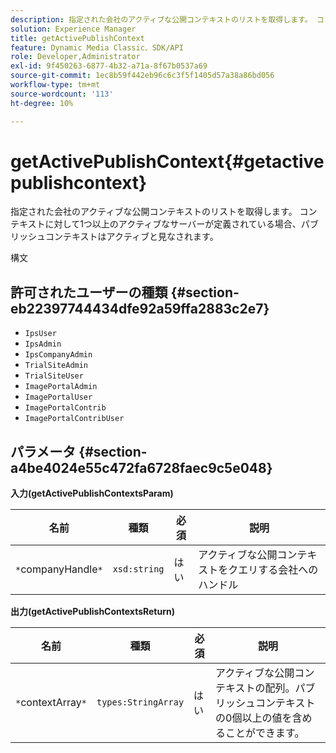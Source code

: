 ```yaml
---
description: 指定された会社のアクティブな公開コンテキストのリストを取得します。 コンテキストに対して1つ以上のアクティブなサーバーが定義されている場合、パブリッシュコンテキストはアクティブと見なされます。
solution: Experience Manager
title: getActivePublishContext
feature: Dynamic Media Classic、SDK/API
role: Developer,Administrator
exl-id: 9f450263-6877-4b32-a71a-8f67b0537a69
source-git-commit: 1ec8b59f442eb96c6c3f5f1405d57a38a86bd056
workflow-type: tm+mt
source-wordcount: '113'
ht-degree: 10%

---
```


# getActivePublishContext{#getactivepublishcontext}

指定された会社のアクティブな公開コンテキストのリストを取得します。 コンテキストに対して1つ以上のアクティブなサーバーが定義されている場合、パブリッシュコンテキストはアクティブと見なされます。

構文

## 許可されたユーザーの種類 {#section-eb22397744434dfe92a59ffa2883c2e7}

* `IpsUser`
* `IpsAdmin`
* `IpsCompanyAdmin`
* `TrialSiteAdmin`
* `TrialSiteUser`
* `ImagePortalAdmin`
* `ImagePortalUser`
* `ImagePortalContrib`
* `ImagePortalContribUser`

## パラメータ {#section-a4be4024e55c472fa6728faec9c5e048}

**入力(getActivePublishContextsParam)**

| 名前 | 種類 | 必須 | 説明 |
|---|---|---|---|
| `*`companyHandle`*` | `xsd:string` | はい | アクティブな公開コンテキストをクエリする会社へのハンドル |

**出力(getActivePublishContextsReturn)**

| 名前 | 種類 | 必須 | 説明 |
|---|---|---|---|
| `*`contextArray`*` | `types:StringArray` | はい | アクティブな公開コンテキストの配列。パブリッシュコンテキストの0個以上の値を含めることができます。 |
